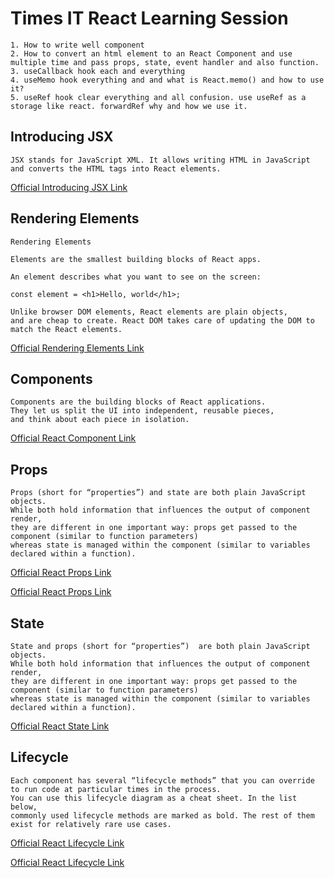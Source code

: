 # Times IT React Learning Session

```day 11 class summary
1. How to write well component
2. How to convert an html element to an React Component and use multiple time and pass props, state, event handler and also function.
3. useCallback hook each and everything
4. useMemo hook everything and and what is React.memo() and how to use it?
5. useRef hook clear everything and all confusion. use useRef as a storage like react. forwardRef why and how we use it.
```

## Introducing JSX

```JSX
JSX stands for JavaScript XML. It allows writing HTML in JavaScript and converts the HTML tags into React elements.
```

[Official Introducing JSX Link](https://reactjs.org/docs/introducing-jsx.html)

## Rendering Elements

```Elements
Rendering Elements

Elements are the smallest building blocks of React apps.

An element describes what you want to see on the screen:

const element = <h1>Hello, world</h1>;

Unlike browser DOM elements, React elements are plain objects,
and are cheap to create. React DOM takes care of updating the DOM to match the React elements.
```

[Official Rendering Elements Link](https://reactjs.org/docs/rendering-elements.html)

## Components

```Components
Components are the building blocks of React applications.
They let us split the UI into independent, reusable pieces,
and think about each piece in isolation.
```

[Official React Component Link](https://reactjs.org/docs/react-component.html)

## Props

```Props
Props (short for “properties”) and state are both plain JavaScript objects.
While both hold information that influences the output of component render,
they are different in one important way: props get passed to the component (similar to function parameters)
whereas state is managed within the component (similar to variables declared within a function).
```

[Official React Props Link](https://www.robinwieruch.de/react-pass-props-to-component/)

[Official React Props Link](https://stackoverflow.com/questions/27991366/what-is-the-difference-between-state-and-props-in-react)

## State

```State
State and props (short for “properties”)  are both plain JavaScript objects.
While both hold information that influences the output of component render,
they are different in one important way: props get passed to the component (similar to function parameters)
whereas state is managed within the component (similar to variables declared within a function).
```

[Official React State Link](https://reactjs.org/docs/faq-state.html)

## Lifecycle

```Lifecycle
Each component has several “lifecycle methods” that you can override to run code at particular times in the process.
You can use this lifecycle diagram as a cheat sheet. In the list below,
commonly used lifecycle methods are marked as bold. The rest of them exist for relatively rare use cases.
```

[Official React Lifecycle Link](https://reactjs.org/docs/react-component.html#the-component-lifecycle)

[Official React Lifecycle Link](https://projects.wojtekmaj.pl/react-lifecycle-methods-diagram/)
